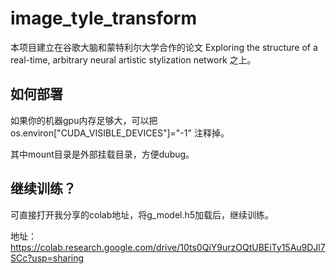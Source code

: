 # image_tyle_transform
本项目建立在谷歌大脑和蒙特利尔大学合作的论文 
Exploring the structure of a real-time, 
arbitrary neural artistic stylization network 之上。

## 如何部署
如果你的机器gpu内存足够大，可以把
os.environ["CUDA_VISIBLE_DEVICES"]="-1"
注释掉。

其中mount目录是外部挂载目录，方便dubug。

## 继续训练？
可直接打开我分享的colab地址，将g_model.h5加载后，继续训练。

地址：https://colab.research.google.com/drive/10ts0QiY9urzOQtUBEiTy15Au9DJl7SCc?usp=sharing
